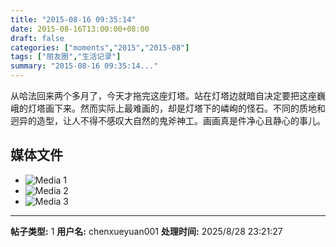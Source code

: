 ```yaml
---
title: "2015-08-16 09:35:14"
date: 2015-08-16T13:00:00+08:00
draft: false
categories: ["moments","2015","2015-08"]
tags: ["朋友圈","生活记录"]
summary: "2015-08-16 09:35:14..."
---
```


从哈法回来两个多月了，今天才拖完这座灯塔。站在灯塔边就暗自决定要把这座巍峨的灯塔画下来。然而实际上最难画的，却是灯塔下的嶙峋的怪石。不同的质地和迥异的造型，让人不得不感叹大自然的鬼斧神工。画画真是件净心且静心的事儿。

## 媒体文件

- ![Media 1](/Moments/photos/2015-08-16/201508160935140.jpg)
- ![Media 2](/Moments/photos/2015-08-16/201508160935141.jpg)
- ![Media 3](/Moments/photos/2015-08-16/201508160935142.jpg)

---

**帖子类型:** 1
**用户名:** chenxueyuan001
**处理时间:** 2025/8/28 23:21:27